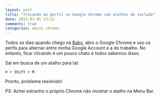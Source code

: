 ```yaml
---
layout: post
title: "Trocando de perfil no Google Chrome com atalhos de teclado"
date: 2013-03-05 13:22
comments: true
categories: macos chrome
---
```


Todos os dias quando chego na [Baby](http://www.baby.com.br), abro o Google Chrome e uso os perfis para alternar entre minha Google Account e a do trabalho. No entanto, ficar clicando é um pouco chato e todos sabemos disso.

Saí em busca de um atalho para tal:

``⌘ + Shift + M``

Pronto, problema resolvido!

PS: Achei estranho o próprio Chrome não mostrar o atalho na Menu Bar.
